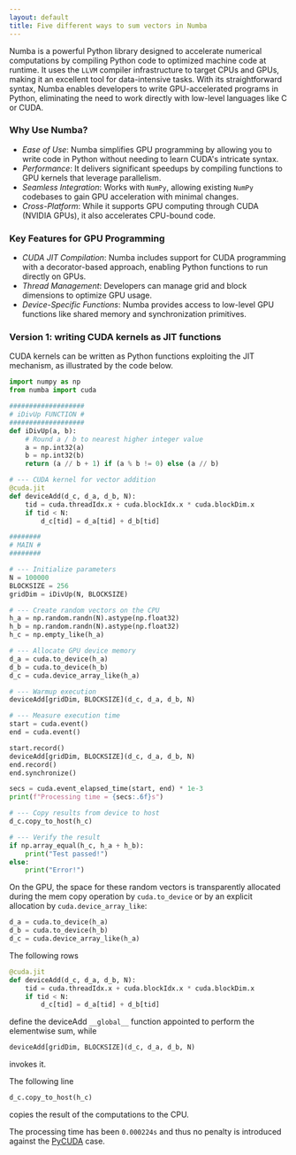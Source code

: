 ```yaml
---
layout: default
title: Five different ways to sum vectors in Numba
---
```


Numba is a powerful Python library designed to accelerate numerical computations by compiling Python code to optimized machine code at runtime. It uses the `LLVM` compiler infrastructure to target CPUs and GPUs, making it an excellent tool for data-intensive tasks. With its straightforward syntax, Numba enables developers to write GPU-accelerated programs in Python, eliminating the need to work directly with low-level languages like C or CUDA.

### Why Use Numba?

- *Ease of Use*: Numba simplifies GPU programming by allowing you to write code in Python without needing to learn CUDA's intricate syntax.
- *Performance*: It delivers significant speedups by compiling functions to GPU kernels that leverage parallelism.
- *Seamless Integration*: Works with `NumPy`, allowing existing `NumPy` codebases to gain GPU acceleration with minimal changes.
- *Cross-Platform*: While it supports GPU computing through CUDA (NVIDIA GPUs), it also accelerates CPU-bound code.

### Key Features for GPU Programming
- *CUDA JIT Compilation*: Numba includes support for CUDA programming with a decorator-based approach, enabling Python functions to run directly on GPUs.
- *Thread Management*: Developers can manage grid and block dimensions to optimize GPU usage.
- *Device-Specific Functions*: Numba provides access to low-level GPU functions like shared memory and synchronization primitives.

### Version 1: writing CUDA kernels as JIT functions

CUDA kernels can be written as Python functions exploiting the JIT mechanism, as illustrated by the code below. 

```python
import numpy as np
from numba import cuda

###################
# iDivUp FUNCTION #
###################
def iDivUp(a, b):
    # Round a / b to nearest higher integer value
    a = np.int32(a)
    b = np.int32(b)
    return (a // b + 1) if (a % b != 0) else (a // b)

# --- CUDA kernel for vector addition
@cuda.jit
def deviceAdd(d_c, d_a, d_b, N):
    tid = cuda.threadIdx.x + cuda.blockIdx.x * cuda.blockDim.x
    if tid < N:
        d_c[tid] = d_a[tid] + d_b[tid]

########
# MAIN #
########

# --- Initialize parameters
N = 100000
BLOCKSIZE = 256
gridDim = iDivUp(N, BLOCKSIZE)

# --- Create random vectors on the CPU
h_a = np.random.randn(N).astype(np.float32)
h_b = np.random.randn(N).astype(np.float32)
h_c = np.empty_like(h_a)

# --- Allocate GPU device memory
d_a = cuda.to_device(h_a)
d_b = cuda.to_device(h_b)
d_c = cuda.device_array_like(h_a)

# --- Warmup execution
deviceAdd[gridDim, BLOCKSIZE](d_c, d_a, d_b, N)

# --- Measure execution time
start = cuda.event()
end = cuda.event()

start.record()
deviceAdd[gridDim, BLOCKSIZE](d_c, d_a, d_b, N)
end.record()
end.synchronize()

secs = cuda.event_elapsed_time(start, end) * 1e-3
print(f"Processing time = {secs:.6f}s")

# --- Copy results from device to host
d_c.copy_to_host(h_c)

# --- Verify the result
if np.array_equal(h_c, h_a + h_b):
    print("Test passed!")
else:
    print("Error!")
```

On the GPU, the space for these random vectors is transparently allocated during the mem copy operation by `cuda.to_device` or by an explicit allocation by `cuda.device_array_like`:

```python
d_a = cuda.to_device(h_a)
d_b = cuda.to_device(h_b)
d_c = cuda.device_array_like(h_a)
```

The following rows

```python
@cuda.jit
def deviceAdd(d_c, d_a, d_b, N):
    tid = cuda.threadIdx.x + cuda.blockIdx.x * cuda.blockDim.x
    if tid < N:
        d_c[tid] = d_a[tid] + d_b[tid]
```

define the deviceAdd `__global__` function appointed to perform the elementwise sum, while 

```python
deviceAdd[gridDim, BLOCKSIZE](d_c, d_a, d_b, N)
```

invokes it. 

The following line

```python
d_c.copy_to_host(h_c)
```

copies the result of the computations to the CPU.

The processing time has been `0.000224s` and thus no penalty is introduced against the [PyCUDA](PyCUDA.md) case.
